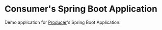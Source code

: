 # Consumer's Spring Boot Application

Demo application for
[Producer](https://github.com/concordile/demo-spring-producer)'s Spring Boot Application.
